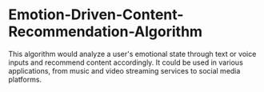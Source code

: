 # Emotion-Driven-Content-Recommendation-Algorithm
This algorithm would analyze a user's emotional state through text or voice inputs and recommend content accordingly. It could be used in various applications, from music and video streaming services to social media platforms.

